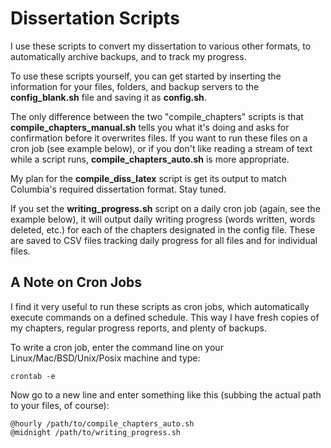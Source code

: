# Dissertation Scripts

I use these scripts to convert my dissertation to various other formats, to automatically archive backups, and to track my progress.

To use these scripts yourself, you can get started by inserting the information for your files, folders, and backup servers to the **config_blank.sh** file and saving it as **config.sh**.

The only difference between the two "compile_chapters" scripts is that **compile_chapters_manual.sh** tells you what it's doing and asks for confirmation before it overwrites files. If you want to run these files on a cron job (see example below), or if you don't like reading a stream of text while a script runs, **compile_chapters_auto.sh** is more appropriate.

My plan for the **compile_diss_latex** script is get its output to match Columbia's required dissertation format. Stay tuned.

If you set the **writing_progress.sh** script on a daily cron job (again, see the example below), it will output daily writing progress (words written, words deleted, etc.) for each of the chapters designated in the config file. These are saved to CSV files tracking daily progress for all files and for individual files.


## A Note on Cron Jobs

I find it very useful to run these scripts as cron jobs, which automatically execute commands on a defined schedule. This way I have fresh copies of my chapters, regular progress reports, and plenty of backups.

To write a cron job, enter the command line on your Linux/Mac/BSD/Unix/Posix machine and type:

```
crontab -e
```

Now go to a new line and enter something like this (subbing the actual path to your files, of course):

```
@hourly /path/to/compile_chapters_auto.sh
@midnight /path/to/writing_progress.sh
```
